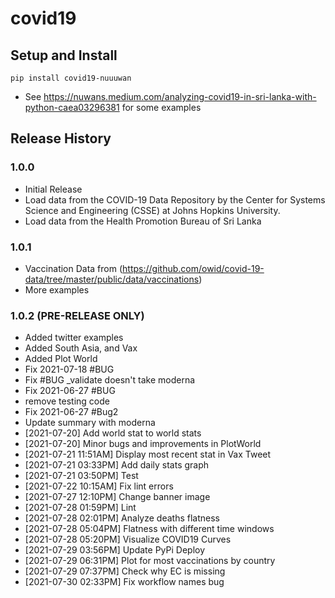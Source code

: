 # covid19

## Setup and Install

```
pip install covid19-nuuuwan
```
* See https://nuwans.medium.com/analyzing-covid19-in-sri-lanka-with-python-caea03296381 for some examples

## Release History

### 1.0.0

* Initial Release
* Load data from the COVID-19 Data Repository by the Center for Systems Science and Engineering (CSSE) at Johns Hopkins University.
* Load data from the Health Promotion Bureau of Sri Lanka

### 1.0.1

* Vaccination Data from (https://github.com/owid/covid-19-data/tree/master/public/data/vaccinations)
* More examples

### 1.0.2 (PRE-RELEASE ONLY)
* Added twitter examples
* Added South Asia, and Vax
* Added Plot World
* Fix 2021-07-18 #BUG
* Fix #BUG _validate doesn't take moderna
* Fix 2021-06-27 #BUG
* remove testing code
* Fix 2021-06-27 #Bug2
* Update summary with moderna
* [2021-07-20] Add world stat to world stats
* [2021-07-20] Minor bugs and improvements in PlotWorld
* [2021-07-21 11:51AM] Display most recent stat in Vax Tweet
* [2021-07-21 03:33PM] Add daily stats graph
* [2021-07-21 03:50PM] Test
* [2021-07-22 10:15AM] Fix lint errors
* [2021-07-27 12:10PM] Change banner image
* [2021-07-28 01:59PM] Lint
* [2021-07-28 02:01PM] Analyze deaths flatness
* [2021-07-28 05:04PM] Flatness with different time windows
* [2021-07-28 05:20PM] Visualize COVID19 Curves
* [2021-07-29 03:56PM] Update PyPi Deploy
* [2021-07-29 06:31PM] Plot for most vaccinations by country
* [2021-07-29 07:37PM] Check why EC is missing
* [2021-07-30 02:33PM] Fix workflow names bug
